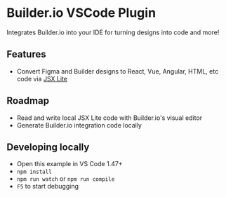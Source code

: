 # Builder.io VSCode Plugin

Integrates Builder.io into your IDE for turning designs into code and more!

<!-- TODO: gif or image -->

## Features

- Convert Figma and Builder designs to React, Vue, Angular, HTML, etc code via [JSX Lite](https://github.com/builderio/jsx-lite)

## Roadmap

- Read and write local JSX Lite code with Builder.io's visual editor
- Generate Builder.io integration code locally

## Developing locally

- Open this example in VS Code 1.47+
- `npm install`
- `npm run watch` or `npm run compile`
- `F5` to start debugging

